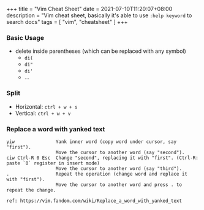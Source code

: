 +++
title = "Vim Cheat Sheet"
date = 2021-07-10T11:20:07+08:00
description = "Vim cheat sheet, basically it's able to use `:help keyword` to search docs"
tags = [
	"vim", "cheatsheet"
]
+++

### Basic Usage
- delete inside parentheses (which can be replaced with any symbol)
  - `di(`
  - `di"` 
  - `di'`
  - ...

### Split
- Horizontal: `ctrl + w + s`
- Vertical: `ctrl + w + v`

### Replace a word with yanked text
```
yiw               Yank inner word (copy word under cursor, say "first").
                  Move the cursor to another word (say "second").
ciw Ctrl-R 0 Esc  Change "second", replacing it with "first". (Ctrl-R: paste `0` register in insert mode)
                  Move the cursor to another word (say "third").
.                 Repeat the operation (change word and replace it with "first").
                  Move the cursor to another word and press . to repeat the change.
      
ref: https://vim.fandom.com/wiki/Replace_a_word_with_yanked_text
```
